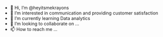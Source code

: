 - 👋 Hi, I’m @heyitsmekrayons
- 👀 I’m interested in communication and providing customer satisfaction
- 🌱 I’m currently learning Data analytics
- 💞️ I’m looking to collaborate on ...
- 📫 How to reach me ...

<!---
heyitsmekrayons/heyitsmekrayons is a ✨ special ✨ repository because its `README.md` (this file) appears on your GitHub profile.
You can click the Preview link to take a look at your changes.
--->
